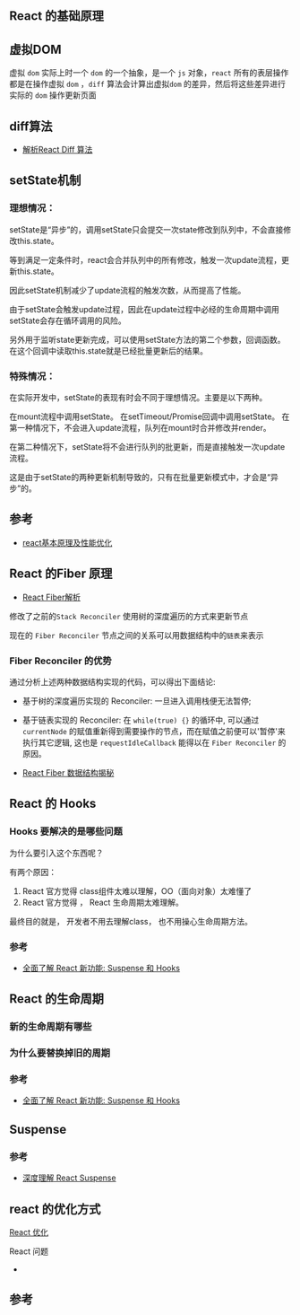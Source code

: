 ## React 的基础原理

## 虚拟DOM 

虚拟 `dom` 实际上时一个 `dom` 的一个抽象，是一个 `js` 对象，`react` 所有的表层操作都是在操作虚拟 `dom` ，`diff`  算法会计算出虚拟`dom` 的差异，然后将这些差异进行实际的 `dom` 操作更新页面 

## diff算法

- [解析React Diff 算法](https://juejin.im/post/5d81eec56fb9a06add4e63ba) 

## setState机制

### 理想情况：

setState是“异步”的，调用setState只会提交一次state修改到队列中，不会直接修改this.state。

等到满足一定条件时，react会合并队列中的所有修改，触发一次update流程，更新this.state。

因此setState机制减少了update流程的触发次数，从而提高了性能。

由于setState会触发update过程，因此在update过程中必经的生命周期中调用setState会存在循环调用的风险。

另外用于监听state更新完成，可以使用setState方法的第二个参数，回调函数。在这个回调中读取this.state就是已经批量更新后的结果。

### 特殊情况：

在实际开发中，setState的表现有时会不同于理想情况。主要是以下两种。

在mount流程中调用setState。
在setTimeout/Promise回调中调用setState。
在第一种情况下，不会进入update流程，队列在mount时合并修改并render。

在第二种情况下，setState将不会进行队列的批更新，而是直接触发一次update流程。

这是由于setState的两种更新机制导致的，只有在批量更新模式中，才会是“异步”的。

## 参考

- [react基本原理及性能优化](https://segmentfault.com/a/1190000015648248) 

## React 的Fiber 原理

- [React Fiber解析](./2020-05-03-react-fiber.md) 

修改了之前的`Stack Reconciler` 使用树的深度遍历的方式来更新节点

现在的 `Fiber Reconciler` 节点之间的关系可以用数据结构中的`链表`来表示

### Fiber Reconciler 的优势

通过分析上述两种数据结构实现的代码，可以得出下面结论:

- 基于树的深度遍历实现的 Reconciler: 一旦进入调用栈便无法暂停;
- 基于链表实现的 Reconciler: 在 `while(true) {}` 的循环中, 可以通过 `currentNode` 的赋值重新得到需要操作的节点，而在赋值之前便可以'暂停'来执行其它逻辑, 这也是 `requestIdleCallback` 能得以在 `Fiber Reconciler` 的原因。

- [React Fiber 数据结构揭秘](https://cloud.tencent.com/developer/article/1399405)

## React 的 Hooks

### Hooks 要解决的是哪些问题

为什么要引入这个东西呢？

有两个原因：

1. React 官方觉得 class组件太难以理解，OO（面向对象）太难懂了
2. React 官方觉得 ， React 生命周期太难理解。

最终目的就是， 开发者不用去理解class， 也不用操心生命周期方法。

### 参考

- [全面了解 React 新功能: Suspense 和 Hooks](https://segmentfault.com/a/1190000017483690)

## React 的生命周期

### 新的生命周期有哪些

### 为什么要替换掉旧的周期

### 参考

- [全面了解 React 新功能: Suspense 和 Hooks](https://segmentfault.com/a/1190000017483690)

## Suspense



### 参考

- [深度理解 React Suspense](https://cloud.tencent.com/developer/article/1403869)

## react 的优化方式

[React 优化](./2020-05-19-react-optimize.md)

React 问题

- 

## 参考

